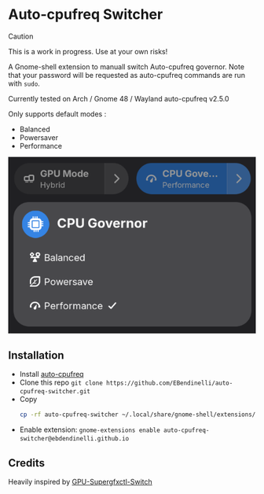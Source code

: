 # Auto-cpufreq Switcher

>[!CAUTION]
> This is a work in progress. Use at your own risks!

A Gnome-shell extension to manuall switch Auto-cpufreq governor. Note that your password will be requested as auto-cpufreq commands are run with `sudo`.

Currently tested on Arch / Gnome 48 / Wayland
auto-cpufreq v2.5.0

Only supports default modes :
- Balanced
- Powersaver
- Performance

![screenshot example](./img/screenshot.png)

## Installation

- Install [auto-cpufreq](https://github.com/AdnanHodzic/auto-cpufreq)
- Clone this repo `git clone https://github.com/EBendinelli/auto-cpufreq-switcher.git`
- Copy 
    ```bash
    cp -rf auto-cpufreq-switcher ~/.local/share/gnome-shell/extensions/auto-cpufreq-switcher@ebdendinelli.github.io
    ```
- Enable extension: `gnome-extensions enable auto-cpufreq-switcher@ebdendinelli.github.io`

## Credits

Heavily inspired by [GPU-Supergfxctl-Switch](https://github.com/chikobara/GPU-Switcher-Supergfxctl/blob/main/extension.js)
